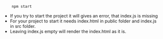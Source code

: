 ```js
    npm start
```

- If you try to start the project it will gives an error, that index.js is missing
- For your project to start it needs index.html in public folder and index.js in src folder.
- Leaving index.js empty will render the index.html as it is.
